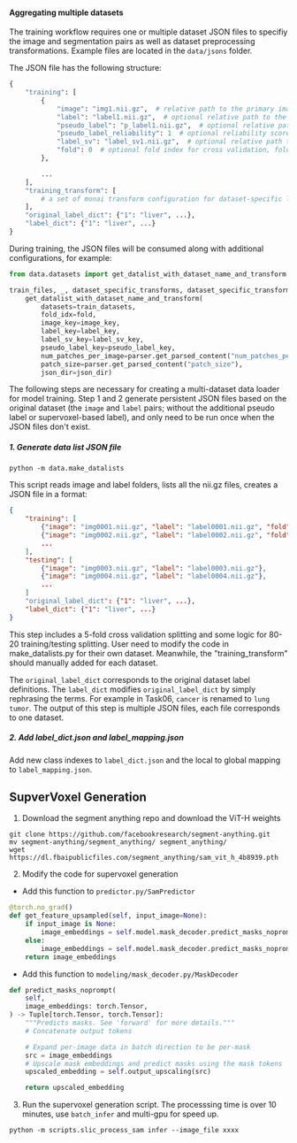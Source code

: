#### Aggregating multiple datasets

The training workflow requires one or multiple dataset JSON files to specifiy the image and segmentation pairs as well as dataset preprocessing transformations.
Example files are located in the `data/jsons` folder.

The JSON file has the following structure:
```python
{
    "training": [
        {
            "image": "img1.nii.gz",  # relative path to the primary image file
            "label": "label1.nii.gz",  # optional relative path to the primary label file
            "pseudo_label": "p_label1.nii.gz",  # optional relative path to the pseudo label file
            "pseudo_label_reliability": 1  # optional reliability score for pseudo label
            "label_sv": "label_sv1.nii.gz",  # optional relative path to the supervoxel label file
            "fold": 0  # optional fold index for cross validation, fold 0 is used for training
        },

        ...
    ],
    "training_transform": [
        # a set of monai transform configuration for dataset-specific loading
    ],
    "original_label_dict": {"1": "liver", ...},
    "label_dict": {"1": "liver", ...}
}
```

During training, the JSON files will be consumed along with additional configurations, for example:
```py
from data.datasets import get_datalist_with_dataset_name_and_transform

train_files, _, dataset_specific_transforms, dataset_specific_transforms_val = \
    get_datalist_with_dataset_name_and_transform(
        datasets=train_datasets,
        fold_idx=fold,
        image_key=image_key,
        label_key=label_key,
        label_sv_key=label_sv_key,
        pseudo_label_key=pseudo_label_key,
        num_patches_per_image=parser.get_parsed_content("num_patches_per_image"),
        patch_size=parser.get_parsed_content("patch_size"),
        json_dir=json_dir)
```

The following steps are necessary for creating a multi-dataset data loader for model training.
Step 1 and 2 generate persistent JSON files based on the original dataset (the `image` and `label` pairs; without the additional pseudo label or supervoxel-based label), and only need to be run once when the JSON files don't exist.

##### 1. Generate data list JSON file
```
python -m data.make_datalists
```

This script reads image and label folders, lists all the nii.gz files,
creates a JSON file in a format:

```json
{
    "training": [
        {"image": "img0001.nii.gz", "label": "label0001.nii.gz", "fold": 0},
        {"image": "img0002.nii.gz", "label": "label0002.nii.gz", "fold": 2},
        ...
    ],
    "testing": [
        {"image": "img0003.nii.gz", "label": "label0003.nii.gz"},
        {"image": "img0004.nii.gz", "label": "label0004.nii.gz"},
        ...
    ]
    "original_label_dict": {"1": "liver", ...},
    "label_dict": {"1": "liver", ...}
}
```

This step includes a 5-fold cross validation splitting and
some logic for 80-20 training/testing splitting. User need to modify the code in make_datalists.py for their own dataset. Meanwhile, the "training_transform" should manually added for each dataset.

The `original_label_dict` corresponds to the original dataset label definitions.
The `label_dict` modifies `original_label_dict` by simply rephrasing the terms.
For example in Task06, `cancer` is renamed to `lung tumor`.
The output of this step is multiple JSON files, each file corresponds
to one dataset.

##### 2. Add label_dict.json and label_mapping.json
Add new class indexes to `label_dict.json` and the local to global mapping to `label_mapping.json`.

## SupverVoxel Generation
1. Download the segment anything repo and download the ViT-H weights
```
git clone https://github.com/facebookresearch/segment-anything.git
mv segment-anything/segment_anything/ segment_anything/
wget https://dl.fbaipublicfiles.com/segment_anything/sam_vit_h_4b8939.pth
```
2. Modify the code for supervoxel generation
- Add this function to `predictor.py/SamPredictor`
```python
@torch.no_grad()
def get_feature_upsampled(self, input_image=None):
    if input_image is None:
        image_embeddings = self.model.mask_decoder.predict_masks_noprompt(self.features)
    else:
        image_embeddings = self.model.mask_decoder.predict_masks_noprompt(self.model.image_encoder(input_image))
    return image_embeddings
```
- Add this function to `modeling/mask_decoder.py/MaskDecoder`
```python
def predict_masks_noprompt(
    self,
    image_embeddings: torch.Tensor,
) -> Tuple[torch.Tensor, torch.Tensor]:
    """Predicts masks. See 'forward' for more details."""
    # Concatenate output tokens

    # Expand per-image data in batch direction to be per-mask
    src = image_embeddings
    # Upscale mask embeddings and predict masks using the mask tokens
    upscaled_embedding = self.output_upscaling(src)

    return upscaled_embedding
```
3. Run the supervoxel generation script. The processsing time is over 10 minutes, use `batch_infer` and multi-gpu for speed up.
```
python -m scripts.slic_process_sam infer --image_file xxxx
```
